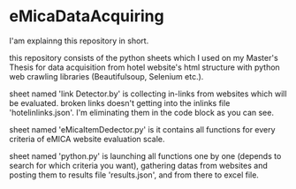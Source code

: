 # eMicaDataAcquiring

I'am explainng this repository in short.

this repository consists of the python sheets which I used on my Master's Thesis for data acquisition from hotel website's html structure 
with python web crawling libraries (Beautifulsoup, Selenium etc.).

sheet named 'link Detector.by' is collecting in-links from websites which will be evaluated. broken links doesn't getting into the inlinks file 'hotelinlinks.json'. 
I'm eliminating them in the code block as you can see.

sheet named 'eMicaItemDedector.py' is it contains all functions for every criteria of eMICA website evaluation scale.

sheet named 'python.py' is launching all functions one by one (depends to search for which criteria you want), 
gathering datas from websites and posting them to results file 'results.json', and from there to excel file.

